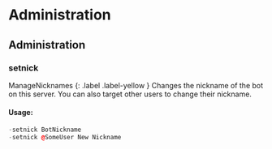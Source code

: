 # Administration
## Administration
### setnick
ManageNicknames {: .label .label-yellow }
Changes the nickname of the bot on this server. You can also target other users to change their nickname.
#### Usage:
```c++
-setnick BotNickname
-setnick @SomeUser New Nickname
```


